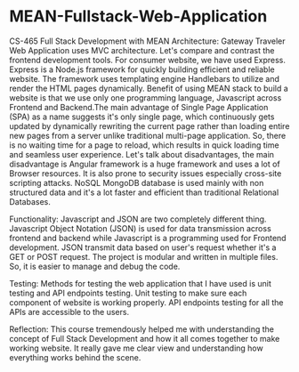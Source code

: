 # MEAN-Fullstack-Web-Application
CS-465 Full Stack Development with MEAN
Architecture:
Gateway Traveler Web Application uses MVC architecture. Let's compare and contrast the frontend development tools. For consumer website, we have used Express. Express is a Node.js framework for quickly building efficient and reliable website. The framework uses templating engine Handlebars to utilize and render the HTML pages dynamically. Benefit of using MEAN stack to build a website is that we use only one programming language, Javascript across Frontend and Backend.The main advantage of Single Page Application (SPA) as a name suggests it's only single page, which continuously gets updated by dynamically rewriting the current page rather than loading entire new pages from a server unlike traditional multi-page application. So, there is no waiting time for a page to reload, which results in quick loading time and seamless user experience. Let's talk about disadvantages, the main disadvantage is Angular framework is a huge framework and uses a lot of Browser resources. It is also prone to security issues especially cross-site scripting attacks.
NoSQL MongoDB database is used mainly with non structured data and it's a lot faster and efficient than traditional Relational Databases.

Functionality:
Javascript and JSON are two completely different thing. Javascript Object Notation (JSON) is used for data transmission across frontend and backend while Javascript is a programming used for Frontend development. JSON transmit data based on user's request whether it's a GET or POST request. The project is modular and written in multiple files. So, it is easier to manage and debug the code.

Testing:
Methods for testing the web application that I have used is unit testing and API endpoints testing. Unit testing to make sure each component of website is working properly. API endpoints testing for all the APIs are accessible to the users.

Reflection:
This course tremendously helped me with understanding the concept of Full Stack Development and how it all comes together to make working website. It really gave me clear view and understanding how everything works behind the scene. 
